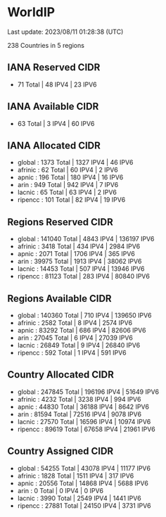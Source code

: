 # WorldIP

Last update: 2023/08/11 01:28:38 (UTC)

238 Countries in 5 regions

## IANA Reserved CIDR

- 71 Total | 48 IPV4 | 23 IPV6

## IANA Available CIDR

- 63 Total | 3 IPV4 | 60 IPV6

## IANA Allocated CIDR

- global : 1373 Total | 1327 IPV4 | 46 IPV6
- afrinic : 62 Total | 60 IPV4 | 2 IPV6
- apnic : 196 Total | 180 IPV4 | 16 IPV6
- arin : 949 Total | 942 IPV4 | 7 IPV6
- lacnic : 65 Total | 63 IPV4 | 2 IPV6
- ripencc : 101 Total | 82 IPV4 | 19 IPV6

## Regions Reserved CIDR

- global : 141040 Total | 4843 IPV4 | 136197 IPV6
- afrinic : 3418 Total | 434 IPV4 | 2984 IPV6
- apnic : 2071 Total | 1706 IPV4 | 365 IPV6
- arin : 39975 Total | 1913 IPV4 | 38062 IPV6
- lacnic : 14453 Total | 507 IPV4 | 13946 IPV6
- ripencc : 81123 Total | 283 IPV4 | 80840 IPV6

## Regions Available CIDR

- global : 140360 Total | 710 IPV4 | 139650 IPV6
- afrinic : 2582 Total | 8 IPV4 | 2574 IPV6
- apnic : 83292 Total | 686 IPV4 | 82606 IPV6
- arin : 27045 Total | 6 IPV4 | 27039 IPV6
- lacnic : 26849 Total | 9 IPV4 | 26840 IPV6
- ripencc : 592 Total | 1 IPV4 | 591 IPV6

## Country Allocated CIDR

- global : 247845 Total | 196196 IPV4 | 51649 IPV6
- afrinic : 4232 Total | 3238 IPV4 | 994 IPV6
- apnic : 44830 Total | 36188 IPV4 | 8642 IPV6
- arin : 81594 Total | 72516 IPV4 | 9078 IPV6
- lacnic : 27570 Total | 16596 IPV4 | 10974 IPV6
- ripencc : 89619 Total | 67658 IPV4 | 21961 IPV6

## Country Assigned CIDR

- global : 54255 Total | 43078 IPV4 | 11177 IPV6
- afrinic : 1828 Total | 1511 IPV4 | 317 IPV6
- apnic : 20556 Total | 14868 IPV4 | 5688 IPV6
- arin : 0 Total | 0 IPV4 | 0 IPV6
- lacnic : 3990 Total | 2549 IPV4 | 1441 IPV6
- ripencc : 27881 Total | 24150 IPV4 | 3731 IPV6
